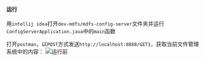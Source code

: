 #### 运行
用`intellij idea`打开`dev-mdfs/mdfs-config-server`文件夹并运行`ConfigServerApplication.java`中的`main`函数

打开`postman`，以`POST`方式发送`http://localhost:8888/GET1`，获取当前文件管理系统中的内容：
![运行前](https://github.com/Weizerojust/SAHomework/blob/master/dev-mdfs/img/GET1_1.png)

